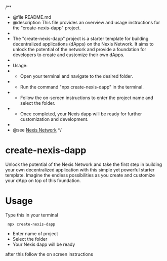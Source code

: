 /**
 * @file README.md
 * @description This file provides an overview and usage instructions for the "create-nexis-dapp" project.
 * 
 * The "create-nexis-dapp" project is a starter template for building decentralized applications (dApps) on the Nexis Network. It aims to unlock the potential of the network and provide a foundation for developers to create and customize their own dApps.
 * 
 * Usage:
 * - Open your terminal and navigate to the desired folder.
 * - Run the command "npx create-nexis-dapp" in the terminal.
 * - Follow the on-screen instructions to enter the project name and select the folder.
 * - Once completed, your Nexis dapp will be ready for further customization and development.
 * 
 * @see [Nexis Network](https://nexis.network/)
 */
# create-nexis-dapp
Unlock the potential of the Nexis Network and take the first step in building your own decentralized application with this simple yet powerful starter template. Imagine the endless possibilities as you create and customize your dApp on top of this foundation.

# Usage

Type this in your terminal

``` npx create-nexis-dapp```


- Enter name of project
- Select the folder
- Your Nexis dapp will be ready


after this follow the on screen instructions

